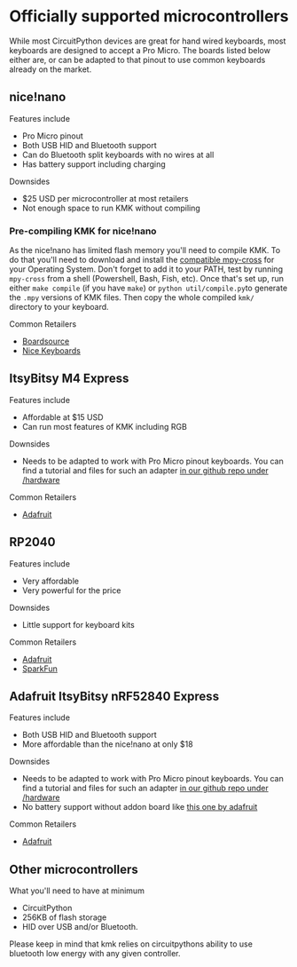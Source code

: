 # Officially supported microcontrollers
While most CircuitPython devices are great for hand wired keyboards, most
keyboards are designed to accept a Pro Micro. The boards listed below either 
are, or can be adapted to that pinout to use common keyboards already on the market.

## nice!nano
Features include
- Pro Micro pinout
- Both USB HID and Bluetooth support
- Can do Bluetooth split keyboards with no wires at all
- Has battery support including charging

Downsides
- $25 USD per microcontroller at most retailers
- Not enough space to run KMK without compiling

### Pre-compiling KMK for nice!nano
As the nice!nano has limited flash memory you'll need to compile KMK. To do that you'll need to download and install the [compatible mpy-cross](https://adafruit-circuit-python.s3.amazonaws.com/index.html?prefix=bin/mpy-cross/) for your Operating System. Don't forget to add it to your PATH, test by running `mpy-cross` from a shell (Powershell, Bash, Fish, etc). Once that's set up, run either `make compile` (if you have `make`) or `python util/compile.py`to generate the `.mpy` versions of KMK files. Then copy the whole compiled `kmk/` directory to your keyboard.


Common Retailers
- [Boardsource](https://boardsource.xyz/store/5f4a1733bbaa5c635b83ed67)
- [Nice Keyboards](https://nicekeyboards.com/nice-nano/)

## ItsyBitsy M4 Express
Features include
- Affordable at $15 USD
- Can run most features of KMK including RGB

Downsides
- Needs to be adapted to work with Pro Micro pinout keyboards. You can find a tutorial and files for such an adapter [in our github repo under /hardware](https://github.com/KMKfw/kmk_firmware/tree/master/hardware)

Common Retailers
- [Adafruit](https://www.adafruit.com/product/3800)

## RP2040
Features include
- Very affordable
- Very powerful for the price

Downsides
- Little support for keyboard kits

Common Retailers
- [Adafruit](https://www.adafruit.com/pico?src=raspberrypi)
- [SparkFun](https://www.sparkfun.com/products/17829?src=raspberrypi)

## Adafruit ItsyBitsy nRF52840 Express
Features include
- Both USB HID and Bluetooth support
- More affordable than the nice!nano at only $18

Downsides
- Needs to be adapted to work with Pro Micro pinout keyboards. You can find a tutorial and files for such an adapter [in our github repo under /hardware](https://github.com/KMKfw/kmk_firmware/tree/master/hardware)
- No battery support without addon board like [this one by adafruit](https://www.adafruit.com/product/2124) 

Common Retailers
- [Adafruit](https://www.adafruit.com/product/4481)

## Other microcontrollers
What you'll need to have at minimum
- CircuitPython
- 256KB of flash storage
- HID over USB and/or Bluetooth.

Please keep in mind that kmk relies on circuitpythons ability to use bluetooth low energy with any given controller.